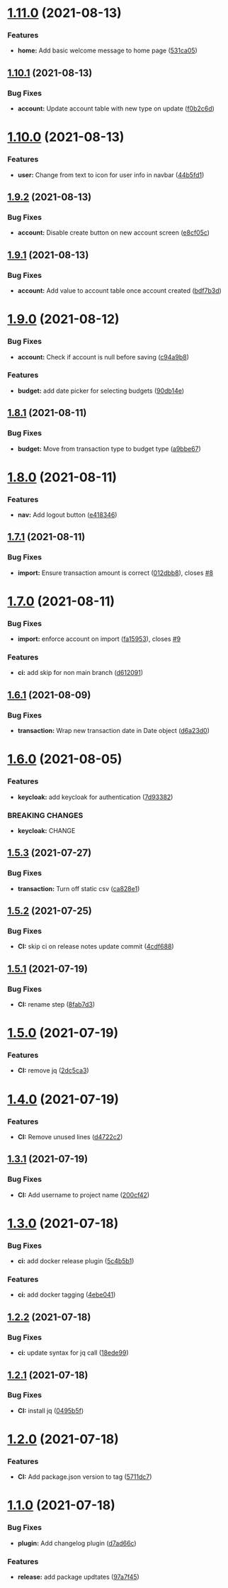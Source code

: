 # [1.11.0](https://github.com/JayDamon/cid-moneymaker-client/compare/v1.10.1...v1.11.0) (2021-08-13)


### Features

* **home:** Add basic welcome message to home page ([531ca05](https://github.com/JayDamon/cid-moneymaker-client/commit/531ca0569d33d3eccc48988996d16659c197f534))

## [1.10.1](https://github.com/JayDamon/cid-moneymaker-client/compare/v1.10.0...v1.10.1) (2021-08-13)


### Bug Fixes

* **account:** Update account table with new type on update ([f0b2c6d](https://github.com/JayDamon/cid-moneymaker-client/commit/f0b2c6d6d8f09051c6d8284d7fa345c0b666d09d))

# [1.10.0](https://github.com/JayDamon/cid-moneymaker-client/compare/v1.9.2...v1.10.0) (2021-08-13)


### Features

* **user:** Change from text to icon for user info in navbar ([44b5fd1](https://github.com/JayDamon/cid-moneymaker-client/commit/44b5fd1e55fca912298cc00cf6a95ecc532e39fd))

## [1.9.2](https://github.com/JayDamon/cid-moneymaker-client/compare/v1.9.1...v1.9.2) (2021-08-13)


### Bug Fixes

* **account:** Disable create button on new account screen ([e8cf05c](https://github.com/JayDamon/cid-moneymaker-client/commit/e8cf05c144d371a6fb59c271ea7c7745084e519d))

## [1.9.1](https://github.com/JayDamon/cid-moneymaker-client/compare/v1.9.0...v1.9.1) (2021-08-13)


### Bug Fixes

* **account:** Add value to account table once account created ([bdf7b3d](https://github.com/JayDamon/cid-moneymaker-client/commit/bdf7b3dfeb753cd11a9db31437e8fa8e82e2a2e1))

# [1.9.0](https://github.com/JayDamon/cid-moneymaker-client/compare/v1.8.1...v1.9.0) (2021-08-12)


### Bug Fixes

* **account:** Check if account is null before saving ([c94a9b8](https://github.com/JayDamon/cid-moneymaker-client/commit/c94a9b8e9d819c71f320d8bd4be5cafd70af0a58))


### Features

* **budget:** add date picker for selecting budgets ([90db14e](https://github.com/JayDamon/cid-moneymaker-client/commit/90db14e125e8377a40978acb137d5c4a5ae36933))

## [1.8.1](https://github.com/JayDamon/cid-moneymaker-client/compare/v1.8.0...v1.8.1) (2021-08-11)


### Bug Fixes

* **budget:** Move from transaction type to budget type ([a9bbe67](https://github.com/JayDamon/cid-moneymaker-client/commit/a9bbe67d88ae28da6e2c092207d37cf0c227e964))

# [1.8.0](https://github.com/JayDamon/cid-moneymaker-client/compare/v1.7.1...v1.8.0) (2021-08-11)


### Features

* **nav:** Add logout button ([e418346](https://github.com/JayDamon/cid-moneymaker-client/commit/e4183462a189f2f1b2e5e33418465aa62b5073ca))

## [1.7.1](https://github.com/JayDamon/cid-moneymaker-client/compare/v1.7.0...v1.7.1) (2021-08-11)


### Bug Fixes

* **import:** Ensure transaction amount is correct ([012dbb8](https://github.com/JayDamon/cid-moneymaker-client/commit/012dbb8edd1d95b562778841099ce6db3e0202e3)), closes [#8](https://github.com/JayDamon/cid-moneymaker-client/issues/8)

# [1.7.0](https://github.com/JayDamon/cid-moneymaker-client/compare/v1.6.1...v1.7.0) (2021-08-11)


### Bug Fixes

* **import:** enforce account on import ([fa15953](https://github.com/JayDamon/cid-moneymaker-client/commit/fa159534cd22a13579cd1ff9fab9a929ca30f094)), closes [#9](https://github.com/JayDamon/cid-moneymaker-client/issues/9)


### Features

* **ci:** add skip for non main branch ([d612091](https://github.com/JayDamon/cid-moneymaker-client/commit/d61209120eba775170aa736508fae477f3785e34))

## [1.6.1](https://github.com/JayDamon/cid-moneymaker-client/compare/v1.6.0...v1.6.1) (2021-08-09)


### Bug Fixes

* **transaction:** Wrap new transaction date in Date object ([d6a23d0](https://github.com/JayDamon/cid-moneymaker-client/commit/d6a23d0c1fb798a16e32eed11a7f4c9dc7fe4eba))

# [1.6.0](https://github.com/JayDamon/cid-moneymaker-client/compare/v1.5.3...v1.6.0) (2021-08-05)


### Features

* **keycloak:** add keycloak for authentication ([7d93382](https://github.com/JayDamon/cid-moneymaker-client/commit/7d93382a8c2a9b3518e7eae9840070f076e64d2d))


### BREAKING CHANGES

* **keycloak:** CHANGE

## [1.5.3](https://github.com/JayDamon/cid-moneymaker-client/compare/v1.5.2...v1.5.3) (2021-07-27)


### Bug Fixes

* **transaction:** Turn off static csv ([ca828e1](https://github.com/JayDamon/cid-moneymaker-client/commit/ca828e1e0b70faeb0e5cc51da4251183db5ae0a4))

## [1.5.2](https://github.com/JayDamon/cid-moneymaker-client/compare/v1.5.1...v1.5.2) (2021-07-25)


### Bug Fixes

* **CI:** skip ci on release notes update commit ([4cdf688](https://github.com/JayDamon/cid-moneymaker-client/commit/4cdf688118c4279b59026e36b64d95c24d268fac))

## [1.5.1](https://github.com/JayDamon/cid-moneymaker-client/compare/v1.5.0...v1.5.1) (2021-07-19)


### Bug Fixes

* **CI:** rename step ([8fab7d3](https://github.com/JayDamon/cid-moneymaker-client/commit/8fab7d33515f0107e8e6df61b53859d01dfe6114))

# [1.5.0](https://github.com/JayDamon/cid-moneymaker-client/compare/v1.4.0...v1.5.0) (2021-07-19)


### Features

* **CI:** remove jq ([2dc5ca3](https://github.com/JayDamon/cid-moneymaker-client/commit/2dc5ca3cc573256e3e8bfa89fcd83d8ae66c317b))

# [1.4.0](https://github.com/JayDamon/cid-moneymaker-client/compare/v1.3.1...v1.4.0) (2021-07-19)


### Features

* **CI:** Remove unused lines ([d4722c2](https://github.com/JayDamon/cid-moneymaker-client/commit/d4722c2429659ef18881bcf0cb2543ac7f7584b7))

## [1.3.1](https://github.com/JayDamon/cid-moneymaker-client/compare/v1.3.0...v1.3.1) (2021-07-19)


### Bug Fixes

* **CI:** Add username to project name ([200cf42](https://github.com/JayDamon/cid-moneymaker-client/commit/200cf420fb385e6db4228b60fe238dff9360f61d))

# [1.3.0](https://github.com/JayDamon/cid-moneymaker-client/compare/v1.2.2...v1.3.0) (2021-07-18)


### Bug Fixes

* **ci:** add docker release plugin ([5c4b5b1](https://github.com/JayDamon/cid-moneymaker-client/commit/5c4b5b113529a7c15fb9c6485c35d2ad31c3e2c1))


### Features

* **ci:** add docker tagging ([4ebe041](https://github.com/JayDamon/cid-moneymaker-client/commit/4ebe041e47513410af2a73ed316765b1b936a771))

## [1.2.2](https://github.com/JayDamon/cid/compare/v1.2.1...v1.2.2) (2021-07-18)


### Bug Fixes

* **ci:** update syntax for jq call ([18ede99](https://github.com/JayDamon/cid/commit/18ede9977883abcf234c1c7c60e657aa335126a7))

## [1.2.1](https://github.com/JayDamon/cid/compare/v1.2.0...v1.2.1) (2021-07-18)


### Bug Fixes

* **CI:** install jq ([0495b5f](https://github.com/JayDamon/cid/commit/0495b5f6455ed0f2ad07ba1acaa29c4ca7c41811))

# [1.2.0](https://github.com/JayDamon/cid/compare/v1.1.0...v1.2.0) (2021-07-18)


### Features

* **CI:** Add package.json version to tag ([5711dc7](https://github.com/JayDamon/cid/commit/5711dc7daf7de755aaa0833487cca2979d6f97ff))

# [1.1.0](https://github.com/JayDamon/cid/compare/v1.0.0...v1.1.0) (2021-07-18)


### Bug Fixes

* **plugin:** Add changelog plugin ([d7ad66c](https://github.com/JayDamon/cid/commit/d7ad66c826bed24db77787db3b81ce575ea76466))


### Features

* **release:** add package updtates ([97a7f45](https://github.com/JayDamon/cid/commit/97a7f457c76e565f1850c4a28df464279ced8e85))
